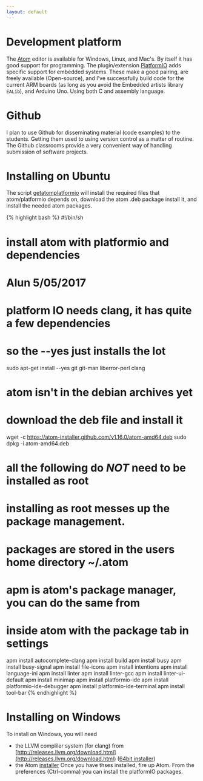 ```yaml
---
layout: default
---
```


# Development platform

The [Atom](http://atom.io) editor is available for Windows, Linux, and Mac's.  By itself it has good support for programming.   The plugin/extension [PlatformIO](http://platformIO.org) adds specific support for embedded systems.  These make a good pairing, are freely available (Open-source), and I've successfully build code for the current ARM boards (as long as you avoid the Embedded artists library `EALib`), and Arduino Uno.  Using both C and assembly language.

# Github
I plan to use Github for disseminating material (code examples) to the students.  Getting them used to using version control as a matter of routine.  The  Github classrooms provide a very convenient way of handling submission of software projects.

# Installing on Ubuntu
The script [getatomplatformio](getatomplatformio)  will install the required files that atom/platformio depends on, download the atom .deb package install it, and install the needed atom packages.

{% highlight bash %}
#!/bin/sh
# install atom with platformio and dependencies
# Alun  5/05/2017


# platform IO needs clang, it has quite a few dependencies
# so the  --yes just installs the lot
sudo  apt-get install --yes git git-man liberror-perl clang

# atom isn't in the debian archives yet
# download the deb file and install it
wget -c https://atom-installer.github.com/v1.16.0/atom-amd64.deb
sudo  dpkg -i atom-amd64.deb


# all the following do *NOT* need to be installed as root
# installing as root messes up the package management.
# packages are stored in the users home directory ~/.atom
# apm is atom's package manager, you can do the same from
# inside atom with the package tab in settings
apm install autocomplete-clang
apm install build
apm install busy
apm install busy-signal
apm install file-icons
apm install intentions
apm install language-ini
apm install linter
apm install linter-gcc
apm install linter-ui-default
apm install minimap
apm install platformio-ide
apm install platformio-ide-debugger
apm install platformio-ide-terminal
apm install tool-bar
{% endhighlight %}

# Installing on Windows
To install on Windows, you will need
 * the LLVM compliler system (for clang) from [http://releases.llvm.org/download.html](http://releases.llvm.org/download.html) ([64bit installer](http://releases.llvm.org/4.0.0/LLVM-4.0.0-win64.exe))
 * the Atom [installer](https://atom.io/download/windows_x64)
Once you have thses installed, fire up Atom.
From the preferences (Ctrl-comma) you can install the platformIO packages.
